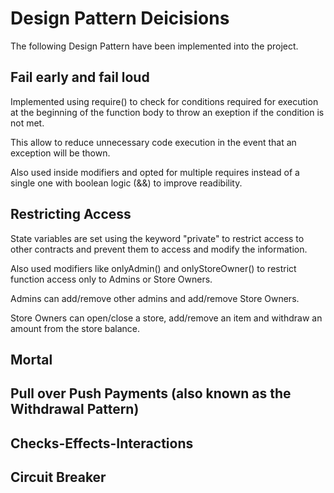 # Design Pattern Deicisions

The following Design Pattern have been implemented into the project.

## Fail early and fail loud

Implemented using require() to check for conditions required for execution at the beginning of the function body to throw an exeption if the condition is not met.  

This allow to reduce unnecessary code execution in the event that an exception will be thown.

Also used inside modifiers and opted for multiple requires instead of a single one with boolean logic (&&) to improve readibility.

## Restricting Access

State variables are set using the keyword "private" to restrict access to other contracts and prevent them to access and modify the information.

Also used modifiers like onlyAdmin() and onlyStoreOwner() to restrict function access only to Admins or Store Owners.  

Admins can add/remove other admins and add/remove Store Owners.  

Store Owners can open/close a store, add/remove an item and withdraw an amount from the store balance.

## Mortal

## Pull over Push Payments (also known as the Withdrawal Pattern)

## Checks-Effects-Interactions 

## Circuit Breaker



